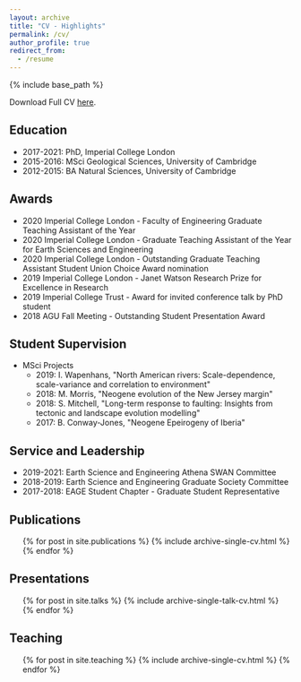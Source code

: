 ```yaml
---
layout: archive
title: "CV - Highlights"
permalink: /cv/
author_profile: true
redirect_from:
  - /resume
---
```


{% include base_path %}

Download Full CV [here](/files/VMF_academic_cv.pdf).

## Education

* 2017-2021: PhD, Imperial College London 
* 2015-2016: MSci Geological Sciences, University of Cambridge
* 2012-2015: BA Natural Sciences, University of Cambridge

## Awards

* 2020 Imperial College London - Faculty of Engineering Graduate Teaching Assistant of the Year
* 2020 Imperial College London - Graduate Teaching Assistant of the Year for Earth Sciences and Engineering
* 2020 Imperial College London - Outstanding Graduate Teaching Assistant Student Union Choice Award nomination
* 2019 Imperial College London - Janet Watson Research Prize for Excellence in Research
* 2019 Imperial College Trust - Award for invited conference talk by PhD student
* 2018 AGU Fall Meeting - Outstanding Student Presentation Award

## Student Supervision

* MSci Projects
  * 2019: I. Wapenhans, "North American rivers: Scale-dependence, scale-variance and correlation to environment"
  * 2018: M. Morris, "Neogene evolution of the New Jersey margin"
  * 2018: S. Mitchell, "Long-term response to faulting: Insights from tectonic and landscape evolution modelling"
  * 2017: B. Conway-Jones, "Neogene Epeirogeny of Iberia"

## Service and Leadership

* 2019-2021: Earth Science and Engineering Athena SWAN Committee
* 2018-2019: Earth Science and Engineering Graduate Society Committee
* 2017-2018: EAGE Student Chapter - Graduate Student Representative

## Publications

  <ul>{% for post in site.publications %}
    {% include archive-single-cv.html %}
  {% endfor %}</ul>
  
## Presentations

  <ul>{% for post in site.talks %}
    {% include archive-single-talk-cv.html %}
  {% endfor %}</ul>
  
## Teaching

  <ul>{% for post in site.teaching %}
    {% include archive-single-cv.html %}
  {% endfor %}</ul>
